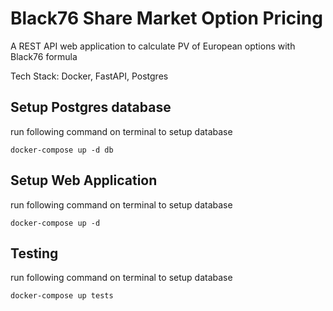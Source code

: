 # Black76 Share Market Option Pricing

A REST API web application to calculate PV of European options with Black76 formula

Tech Stack: Docker, FastAPI, Postgres

## Setup Postgres database

run following command on terminal to setup database

```commandline
docker-compose up -d db
```

## Setup Web Application

run following command on terminal to setup database

```commandline
docker-compose up -d
```

## Testing

run following command on terminal to setup database

```commandline
docker-compose up tests
```
